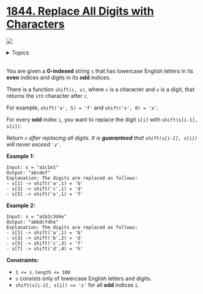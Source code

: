 # [1844. Replace All Digits with Characters](https://leetcode.cn/problems/replace-all-digits-with-characters/description/)

![](https://img.shields.io/badge/Difficulty-Easy-green.svg)

<details>
<summary>Topics</summary>

* [`String`](https://leetcode.com/tag/string/)

</details>
<br />

You are given a **0-indexed** string `s` that has lowercase English letters in its **even** indices and digits in its **odd** indices.

There is a function `shift(c, x)`, where `c` is a character and `x` is a digit, that returns the `xth` character after `c`.

For example, `shift('a', 5) = 'f'` and `shift('x', 0) = 'x'`.

For every **odd** index `i`, you want to replace the digit `s[i]` with `shift(s[i-1], s[i])`.

Return *`s` after replacing all digits. It is **guaranteed** that `shift(s[i-1], s[i])` will never exceed `'z'`*.

**Example 1:**

    Input: s = "a1c1e1"
    Output: "abcdef"
    Explanation: The digits are replaced as follows:
    - s[1] -> shift('a',1) = 'b'
    - s[3] -> shift('c',1) = 'd'
    - s[5] -> shift('e',1) = 'f'

**Example 2:**

    Input: s = "a1b2c3d4e"
    Output: "abbdcfdhe"
    Explanation: The digits are replaced as follows:
    - s[1] -> shift('a',1) = 'b'
    - s[3] -> shift('b',2) = 'd'
    - s[5] -> shift('c',3) = 'f'
    - s[7] -> shift('d',4) = 'h'

**Constraints:**

 + `1 <= s.length <= 100`
 + `s` consists only of lowercase English letters and digits.
 + `shift(s[i-1], s[i]) <= 'z'` for all **odd** indices `i`.
